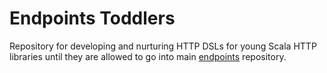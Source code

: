 # Endpoints Toddlers

Repository for developing and nurturing HTTP DSLs for young Scala HTTP libraries until they are allowed to go into main
[endpoints](https://github.com/julienrf/endpoints) repository.


